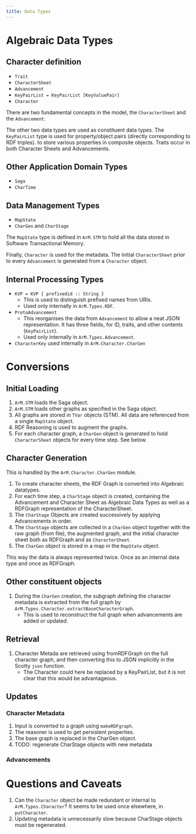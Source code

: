 ```yaml
---
title: Data Types
---
```


# Algebraic Data Types

## Character definition

+ `Trait`
+ `CharacterSheet`
+ `Advancement`
+ `KeyPairList = KeyPairList [KeyValuePair]`
+ `Character`

There are two fundamental concepts in the model,
the `CharacterSheet` and the `Advancement`.

The other two data types are used as constituent data types.
The `KeyPairList` type is used for property/object pairs
(directly corresponding to RDF triples).
to store various properties in composite objects.
Traits occur in both Character Sheets and Advancements.

## Other Application Domain Types

+ `Saga`
+ `CharTime`

## Data Management Types

+ `MapState`
+ `CharGen` and `CharStage`

The `MapState` type is defined in `ArM.STM` to hold all the data
stored in Software Transactional Memory.

Finally, `Character` is used for the metadata.  The initial
`CharacterSheet` prior to every `Advancement` is generated from
a `Character` object.

## Internal Processing Types


+ `KVP = KVP { prefixedid :: String }`
    + This is used to distinguish prefixed names from URIs.
    + Used only internally in `ArM.Types.RDF`.
+ `ProtoAdvancement`
    + This reorganises the data from `Advancement` to allow a neat
      JSON representation.  It has three fields, for ID,
      traits, and other contents (`KeyPairList`).
    + Used only internally in `ArM.Types.Advancement`.
+ `CharacterKey` used internally in `ArM.Character.CharGen`

# Conversions

## Initial Loading

1.  `ArM.STM` loads the Saga object.
2.  `ArM.STM` loads other graphs as specified in the Saga object.
3.  All graphs are stored in `TVar` objects (STM). 
    All data are referenced from a single `MapState` object.
4.  RDF Reasoning is used to augment the graphs.
5.  For each character graph, a `CharGen` object is generated
    to hold `CharacterSheet` objects for every time step.
    See below.

## Character Generation

This is handled by the `ArM.Character.CharGen` module.

1.  To create character sheets, the RDF Graph is converted into
    Algebraic datatypes.
2.  For each time step, a `CharStage` object is created, containing
    the Advancement and Character Sheet as Algebraic Data Types as
    well as a RDFGraph representation of the CharacterSheet.
3.  The `CharStage` Objects are created successively by applying
    Advancements in order.
4.  The `CharStage` objects are collected in a `CharGen` object
    together with the raw graph (from file), the augmented graph,
    and the initial character sheet both as RDFGraph and as
    `CharacterSheet`.
5.  The `CharGen` object is stored in a map in the `MapState` object.

This way the data is always represented twice.  Once as an internal
data type and once as RDFGraph.

## Other constituent objects

1.  During the `CharGen` creation, the subgraph defining the character
    metadata is extracted from the full graph by
    `ArM.Types.Character.extractBaseCharacterGraph`.
    + This is used to reconstruct the full graph when advancements are 
      added or updated.

## Retrieval

1.  Character Metada are retrieved using fromRDFGraph on the full character graph,
    and then converting this to JSON implicitly in the Scotty `json` function.
    - The Character could here be replaced by a KeyPairList, but it is not clear
      that this would be advantageous.

## Updates

### Character Metadata

1.  Input is converted to a graph using `makeRDFgraph`.
2.  The reasoner is used to get persistent properties.
3.  The base graph is replaced in the CharGen object.
4.  TODO: regenerate CharStage objects with new metadata

### Advancements

# Questions and Caveats

1.  Can the `Character` object be made redundant or internal to 
    `ArM.Types.Character`?  It seems to be used once elsewhere,
    in `putCharacter`.
2.  Updating metadata is unnecessarily slow because CharStage objects must
    be regenerated.
